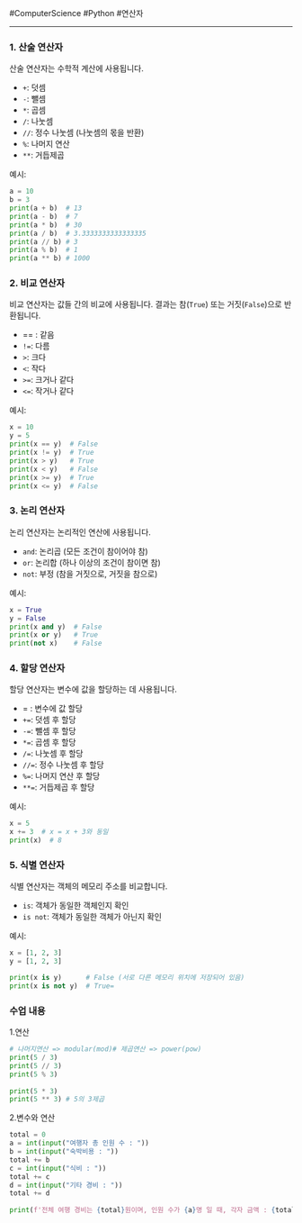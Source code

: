 #ComputerScience #Python #연산자

---
### 1. 산술 연산자

산술 연산자는 수학적 계산에 사용됩니다.

- `+`: 덧셈
- `-`: 뺄셈
- `*`: 곱셈
- `/`: 나눗셈
- `//`: 정수 나눗셈 (나눗셈의 몫을 반환)
- `%`: 나머지 연산
- `**`: 거듭제곱

예시:
```python
a = 10
b = 3
print(a + b)  # 13 
print(a - b)  # 7 
print(a * b)  # 30 
print(a / b)  # 3.3333333333333335 
print(a // b) # 3 
print(a % b)  # 1 
print(a ** b) # 1000
```
### 2. 비교 연산자

비교 연산자는 값들 간의 비교에 사용됩니다. 결과는 참(`True`) 또는 거짓(`False`)으로 반환됩니다.

- == : 같음
- `!=`: 다름
- `>`: 크다
- `<`: 작다
- `>=`: 크거나 같다
- `<=`: 작거나 같다

예시:
```python
x = 10
y = 5 
print(x == y)  # False 
print(x != y)  # True 
print(x > y)   # True 
print(x < y)   # False
print(x >= y)  # True 
print(x <= y)  # False
```
### 3. 논리 연산자

논리 연산자는 논리적인 연산에 사용됩니다.

- `and`: 논리곱 (모든 조건이 참이어야 참)
- `or`: 논리합 (하나 이상의 조건이 참이면 참)
- `not`: 부정 (참을 거짓으로, 거짓을 참으로)

예시: 
```python
x = True
y = False 
print(x and y)  # False 
print(x or y)   # True
print(not x)    # False
```
### 4. 할당 연산자

할당 연산자는 변수에 값을 할당하는 데 사용됩니다.

- = : 변수에 값 할당
- `+=`: 덧셈 후 할당
- `-=`: 뺄셈 후 할당
- `*=`: 곱셈 후 할당
- `/=`: 나눗셈 후 할당
- `//=`: 정수 나눗셈 후 할당
- `%=`: 나머지 연산 후 할당
- `**=`: 거듭제곱 후 할당

예시:
```python
x = 5 
x += 3  # x = x + 3와 동일 
print(x)  # 8
```
### 5. 식별 연산자

식별 연산자는 객체의 메모리 주소를 비교합니다.

- `is`: 객체가 동일한 객체인지 확인
- `is not`: 객체가 동일한 객체가 아닌지 확인

예시:
```python
x = [1, 2, 3]
y = [1, 2, 3]

print(x is y)      # False (서로 다른 메모리 위치에 저장되어 있음)
print(x is not y)  # True=
```

### 수업 내용

1.연산
```python
# 나머지연산 => modular(mod)# 제곱연산 => power(pow)  
print(5 / 3)  
print(5 // 3)  
print(5 % 3)  
  
print(5 * 3)  
print(5 ** 3) # 5의 3제곱
```

2.변수와 연산
```python
total = 0  
a = int(input("여행자 총 인원 수 : "))  
b = int(input("숙박비용 : "))  
total += b  
c = int(input("식비 : "))  
total += c  
d = int(input("기타 경비 : "))  
total += d  
  
print(f'전체 여행 경비는 {total}원이며, 인원 수가 {a}명 일 때, 각자 금액 : {total/a}원')
```